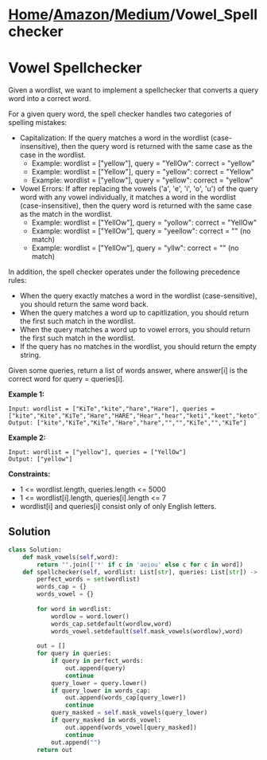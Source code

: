 # [Home](./../..)/[Amazon](./..)/[Medium](./)/Vowel_Spellchecker
<h1>Vowel Spellchecker</h1>

<p>
Given a wordlist, we want to implement a spellchecker that converts a query word into a correct word.

For a given query word, the spell checker handles two categories of spelling mistakes:
</p>

* Capitalization: If the query matches a word in the wordlist (case-insensitive), then the query word is returned with the same case as the case in the wordlist.
    * Example: wordlist = ["yellow"], query = "YellOw": correct = "yellow"
    * Example: wordlist = ["Yellow"], query = "yellow": correct = "Yellow"
    * Example: wordlist = ["yellow"], query = "yellow": correct = "yellow"
* Vowel Errors: If after replacing the vowels ('a', 'e', 'i', 'o', 'u') of the query word with any vowel individually, it matches a word in the wordlist (case-insensitive), then the query word is returned with the same case as the match in the wordlist.
    * Example: wordlist = ["YellOw"], query = "yollow": correct = "YellOw"
    * Example: wordlist = ["YellOw"], query = "yeellow": correct = "" (no match)
    * Example: wordlist = ["YellOw"], query = "yllw": correct = "" (no match)
<p>
In addition, the spell checker operates under the following precedence rules:
</p>

* When the query exactly matches a word in the wordlist (case-sensitive), you should return the same word back.
* When the query matches a word up to capitlization, you should return the first such match in the wordlist.
* When the query matches a word up to vowel errors, you should return the first such match in the wordlist.
* If the query has no matches in the wordlist, you should return the empty string.

<p>
Given some queries, return a list of words answer, where answer[i] is the correct word for query = queries[i].
</p>

<b>Example 1:</b>

    Input: wordlist = ["KiTe","kite","hare","Hare"], queries = ["kite","Kite","KiTe","Hare","HARE","Hear","hear","keti","keet","keto"]
    Output: ["kite","KiTe","KiTe","Hare","hare","","","KiTe","","KiTe"]
    
<b>Example 2:</b>

    Input: wordlist = ["yellow"], queries = ["YellOw"]
    Output: ["yellow"]

<b>Constraints:</b>

- 1 <= wordlist.length, queries.length <= 5000
- 1 <= wordlist[i].length, queries[i].length <= 7
- wordlist[i] and queries[i] consist only of only English letters.

<h2>Solution</h2>

```python
class Solution:
    def mask_vowels(self,word):
        return "".join(['*' if c in 'aeiou' else c for c in word])
    def spellchecker(self, wordlist: List[str], queries: List[str]) -> List[str]:
        perfect_words = set(wordlist)
        words_cap = {}
        words_vowel = {}
        
        for word in wordlist:
            wordlow = word.lower()
            words_cap.setdefault(wordlow,word)
            words_vowel.setdefault(self.mask_vowels(wordlow),word)
        
        out = []
        for query in queries:
            if query in perfect_words:
                out.append(query)
                continue
            query_lower = query.lower()
            if query_lower in words_cap:
                out.append(words_cap[query_lower])
                continue
            query_masked = self.mask_vowels(query_lower)
            if query_masked in words_vowel:
                out.append(words_vowel[query_masked])
                continue
            out.append("")
        return out
```
